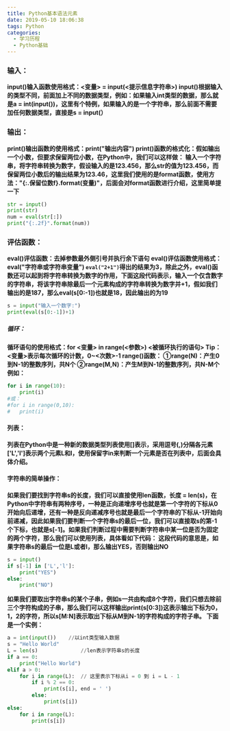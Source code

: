 ```yaml
---
title: Python基本语法元素
date: 2019-05-10 18:06:38
tags: Python
categories: 
  - 学习历程
  - Python基础
---
```


### 输入：
**input()输入函数使用格式：<变量> = input(<提示信息字符串>)
input()根据输入的类型不同，前面加上不同的数据类型，例如：如果输入int类型的数据，那么就是a = int(input())，这里有个特例，如果输入的是一个字符串，那么前面不需要加任何数据类型，直接是s = input(）**

<!-- more -->

### 输出：

**print()输出函数的使用格式：print("输出内容")
print()函数的格式化：假如输出一个小数，但要求保留两位小数，在Python中，我们可以这样做：
输入一个字符串，将字符串转换为数字，假设输入的是123.456，那么str的值为123.456，而保留两位小数后的输出结果为123.46，这里我们使用的是format函数，使用方法："{:.保留位数f}.format(变量)"，后面会对format函数进行介绍，这里简单提一下**

```python
str = input()
print(str)
num = eval(str[:])
print("{:.2f}".format(num))
```

### 评估函数：
**eval()评估函数：去掉参数最外侧引号并执行余下语句
eval()评估函数使用格式：eval("字符串或字符串变量")
`eval("2+1")`得出的结果为3，除此之外，eval()函数还可以起到将字符串转换为数字的作用，下面这段代码表示，输入一个仅含数字的字符串，将该字符串除最后一个元素构成的字符串转换为数字并+1，假如我们输出的是187，那么eval(s[0:-1])也就是18，因此输出的为19**

```python
s = input("输入一个数字:")
print(eval(s[0:-1])+1)
```
##### 循环：
**循环语句的使用格式：for <变量> in range(<参数>)
                                <被循环执行的语句>
Tip：<变量>表示每次循环的计数，0~<次数>-1
range()函数：
①range(N)：产生0到N-1的整数序列，共N个
②range(M,N)：产生M到N-1的整数序列，共N-M个**
**例如：**

```python
for i in range(10):
    print(i)
#或：
#for i in range(0,10):
#   print(i)
```
#### 列表：
**列表在Python中是一种新的数据类型列表使用[]表示，采用逗号(,)分隔各元素['L','l']表示两个元素L和l，使用保留字in来判断一个元素是否在列表中，后面会具体介绍。**

#### 字符串的简单操作：
**如果我们要找到字符串s的长度，我们可以直接使用len函数，长度 = len(s)，在Python中字符串有两种序号，一种是正向递增序号也就是第一个字符的下标从0开始向后递增，还有一种是反向递减序号也就是最后一个字符串的下标从-1开始向前递减，因此如果我们要判断一个字符串s的最后一位，我们可以直接取s的第-1个下标，也就是s[-1]。如果我们判断过程中需要判断字符串中某一位是否为固定的两个字符，那么我们可以使用列表，具体看如下代码：
这段代码的意思是，如果字符串s的最后一位是L或者l，那么输出YES，否则输出NO**
```python
s = input()
if s[-1] in ['L','l']:
    print("YES")
else:
    print("NO")
```
**如果我们要取出字符串s的某个子串，例如s一共由构成8个字符，我们只想去除前三个字符构成的子串，那么我们可以这样输出print(s[0:3])这表示输出下标为0，1，2的字符，所以s[M:N]表示取出下标从M到N-1的字符构成的字符子串。
下面是一个实例：**

```python
a = int(input())    //以int类型输入数据
s = "Hello World"
L = len(s)              //len表示字符串s的长度
if a == 0:
    print("Hello World")
elif a > 0:
    for i in range(L):  // 这里表示下标从i = 0 到 i = L - 1
        if i % 2 == 0:
            print(s[i], end = ' ') 
        else:
            print(s[i])
else:
    for i in range(L):
        print(s[i])

```